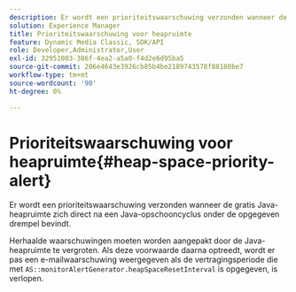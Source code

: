 ```yaml
---
description: Er wordt een prioriteitswaarschuwing verzonden wanneer de gratis Java-heapruimte zich direct na een Java-opschooncyclus onder de opgegeven drempel bevindt.
solution: Experience Manager
title: Prioriteitswaarschuwing voor heapruimte
feature: Dynamic Media Classic, SDK/API
role: Developer,Administrator,User
exl-id: 32951003-386f-4ea2-a5a0-f4d2e6d95ba5
source-git-commit: 206e4643e3926cb85b4be2189743578f88180be7
workflow-type: tm+mt
source-wordcount: '90'
ht-degree: 0%

---
```


# Prioriteitswaarschuwing voor heapruimte{#heap-space-priority-alert}

Er wordt een prioriteitswaarschuwing verzonden wanneer de gratis Java-heapruimte zich direct na een Java-opschooncyclus onder de opgegeven drempel bevindt.

Herhaalde waarschuwingen moeten worden aangepakt door de Java-heapruimte te vergroten. Als deze voorwaarde daarna optreedt, wordt er pas een e-mailwaarschuwing weergegeven als de vertragingsperiode die met `AS::monitorAlertGenerator.heapSpaceResetInterval` is opgegeven, is verlopen.

